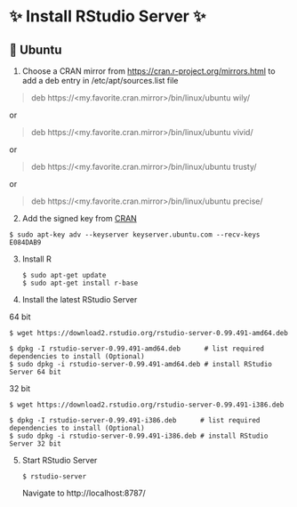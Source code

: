 # :sparkles: Install RStudio Server :sparkles:
## :penguin: Ubuntu
1. Choose a CRAN mirror from https://cran.r-project.org/mirrors.html to add a deb entry in /etc/apt/sources.list file
  
  > deb https://<my.favorite.cran.mirror>/bin/linux/ubuntu wily/
  
  or
  
  > deb https://<my.favorite.cran.mirror>/bin/linux/ubuntu vivid/
  
  or
  
  > deb https://<my.favorite.cran.mirror>/bin/linux/ubuntu trusty/
  
  or
  
  > deb https://<my.favorite.cran.mirror>/bin/linux/ubuntu precise/
2. Add the signed key from [CRAN](https://cran.rstudio.com/bin/linux/ubuntu/README.html)

  ```shell
  $ sudo apt-key adv --keyserver keyserver.ubuntu.com --recv-keys E084DAB9
  ```
  
3. Install R

   ```shell
   $ sudo apt-get update
   $ sudo apt-get install r-base
   ```
   
4. Install the latest RStudio Server

  64 bit
  ```shell
  $ wget https://download2.rstudio.org/rstudio-server-0.99.491-amd64.deb
  
  $ dpkg -I rstudio-server-0.99.491-amd64.deb      # list required dependencies to install (Optional)
  $ sudo dpkg -i rstudio-server-0.99.491-amd64.deb # install RStudio Server 64 bit
  ```
  32 bit
  ```shell
  $ wget https://download2.rstudio.org/rstudio-server-0.99.491-i386.deb
  
  $ dpkg -I rstudio-server-0.99.491-i386.deb      # list required dependencies to install (Optional)
  $ sudo dpkg -i rstudio-server-0.99.491-i386.deb # install RStudio Server 32 bit
  ```
  
5. Start RStudio Server

    ```shell
    $ rstudio-server
    ```
    Navigate to http://localhost:8787/
